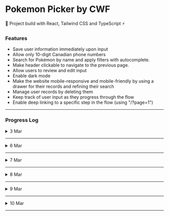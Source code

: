 # Pokemon Picker by CWF

🚀 Project build with React, Tailwind CSS and TypeScript ⚡️
### Features

- Save user information immediately upon input
- Allow only 10-digit Canadian phone numbers
- Search for Pokémon by name and apply filters with autocomplete.
- Make header clickable to navigate to the previous page.
- Allow users to review and edit input
- Enable dark mode
- Make the website mobile-responsive and mobile-friendly by using a drawer for their records and refining their search
- Manage user records by deleting them
- Keep track of user input as they progress through the flow
- Enable deep linking to a specific step in the flow (using "/?page=1")
---

### Progress Log
<details>
  <summary>3 Mar</summary>
  
  - Integrating Tailwind CSS into the project to ensure visually appealing user interfaces.
  - Utilizing the "useForm" function from the "react-hook-form" plugin to effectively handle form validation, improving the overall user experience.
  - Implementing the "useDebounce" hook to store form data in local storage, resulting in a better performing application.
  - Creating a custom hook (useFormData) to load and save form data from local storage when there is a change in the form data, improving data management.
  - Calling an API to retrieve a Pokemon by name or ID using a search bar, providing users with more options for finding their desired Pokemon.
  - Displaying the Pokemon item on the application, ensuring that users can easily view the Pokemon's attributes.
  - Adding a click handler to the Pokemon item to enable users to favorite the Pokemon, improving user engagement and satisfaction.
  - Creating a custom hook (useSelectPokemon) to to load and save data of user's selected Pokemon from local storage when there is a change in the form data, improving data management.And allowing users to save multiple favorites pokemon without losing data.
</details>

---
<details>
  <summary>6 Mar</summary>
  
  - Create review page with submission capability using custom hooks.
  - Add useIsMobile for responsive UI.
 
</details>

---
<details>
  <summary>7 Mar</summary>
  
  - Expand search functionality to include other categories.
  - Introduce dark mode using useDarkMode.
  - Incorporate Material UI icons into the design.
 
</details>

---
<details>
  <summary>8 Mar</summary>
  
  - Allow searching for multiple Pokemon by name and pinning the results.
  - Implement useSearchPokemon custom hook to enable search functionality.

 
</details>

---

<details>
  <summary>9 Mar</summary>
  
  - Introduce drawer for mobile user record and mobile refine search using useDrawer.
  - Add count number for selected query type and display the number of Pokemon results returned under the query
  - Implement usePageHandler custom hook to handle deeplinks in the format of /?page (e.g. /?page=1).

 
</details>

---
<details>
  <summary>10 Mar</summary>
  
  - Utilizing ESLint to identify mistakes and enforce coding standards.
  - Including comments to enhance code comprehension
 
</details>

---
